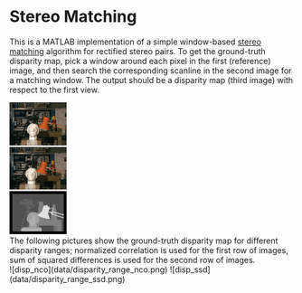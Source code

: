 # Stereo Matching

This is a MATLAB implementation of a simple window-based [stereo matching](https://www.sciencedirect.com/topics/engineering/stereo-matching) algorithm for rectified stereo pairs.
To get the ground-truth disparity map, pick a window around each pixel in the first (reference) image, 
and then search the corresponding scanline 
in the second image for a matching window. 
The output should be a disparity map (third image) with respect to the first view.
<br>
<div class="row">
  <div class="column">
    <img src="data/tsukuba1.png" width="20%" height="20%"/>
</div>
<div class="column">
<img src="data/tsukuba2.png" width="20%" height="20%" /> 
</div>
<div class="column">
<img src="data/tsukuba_gt.png" width="20%" height="20%" />
</div>
</div>
The following pictures show the ground-truth disparity map for different disparity ranges; 
normalized correlation is used for the first row of images,
sum of squared differences is used for the second row of images.
<br> 
![disp_nco](data/disparity_range_nco.png)
![disp_ssd](data/disparity_range_ssd.png)